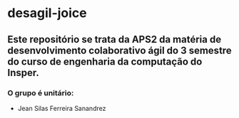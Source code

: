 # desagil-joice
 ## Este repositório se trata da APS2 da matéria de desenvolvimento colaborativo ágil do 3 semestre do curso de engenharia da computação do Insper.
 
 ### O grupo é unitário:
 * Jean Silas Ferreira Sanandrez
